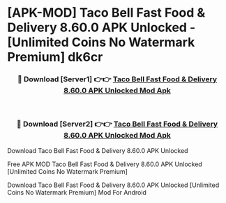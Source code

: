 # [APK-MOD] Taco Bell Fast Food & Delivery 8.60.0 APK Unlocked - [Unlimited Coins No Watermark Premium] dk6cr



<div align="center">
<h3>🔴 Download [Server1] 👉👉 <a href="https://momento.my/?title=Taco_Bell_Fast_Food_&_Delivery_8.60.0_APK_Unlocked">Taco Bell Fast Food & Delivery 8.60.0 APK Unlocked Mod Apk</a></h3><br>

<h3>🔴 Download [Server2] 👉👉 <a href="https://momento.my/?title=Taco_Bell_Fast_Food_&_Delivery_8.60.0_APK_Unlocked">Taco Bell Fast Food & Delivery 8.60.0 APK Unlocked Mod Apk</a></h3>
</div>



Download Taco Bell Fast Food & Delivery 8.60.0 APK Unlocked 

Free APK MOD Taco Bell Fast Food & Delivery 8.60.0 APK Unlocked [Unlimited Coins No Watermark Premium]

Download Taco Bell Fast Food & Delivery 8.60.0 APK Unlocked [Unlimited Coins No Watermark Premium] Mod For Android

